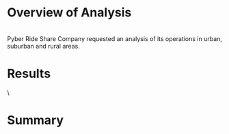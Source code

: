 # Overview of Analysis
\
Pyber Ride Share Company requested an analysis of its operations in urban, suburban and rural areas. 
# Results
\

# Summary
